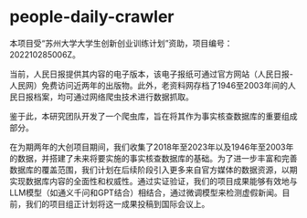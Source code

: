 # people-daily-crawler

本项目受“苏州大学大学生创新创业训练计划”资助，项目编号：202210285006Z。

当前，人民日报提供其内容的电子版本，该电子报纸可通过官方网站（人民日报-人民网）免费访问近两年的出版物。此外，老资料网存档了1946至2003年间的人民日报档案，均可通过网络爬虫技术进行数据抓取。

鉴于此，本研究团队开发了一个爬虫库，旨在将其作为事实核查数据库的重要组成部分。

在为期两年的大创项目期间，我们收集了2018年至2023年以及1946年至2003年的数据，并搭建了未来将要实施的事实核查数据库的基础。为了进一步丰富和完善数据库的覆盖范围，我们计划在后续阶段引入更多来自官方媒体的数据资源，以期实现数据库内容的全面性和权威性。通过实证验证，我们的项目成果能够有效地与LLM模型（如通义千问和GPT结合）相结合，通过微调模型来检测虚假新闻。目前，我们的项目组正计划将这一成果投稿到国际会议上。
